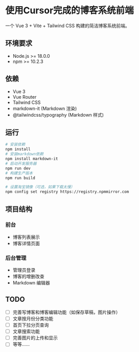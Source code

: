 # 使用Cursor完成的博客系统前端

一个 Vue 3 + Vite + Tailwind CSS 构建的简洁博客系统前端。

## 环境要求

- Node.js >= 18.0.0
- npm >= 10.2.3

## 依赖

- Vue 3
- Vue Router
- Tailwind CSS
- markdown-it (Markdown 渲染)
- @tailwindcss/typography (Markdown 样式)

## 运行

```bash
# 安装依赖
npm install
# 安装markdown依赖
npm install markdown-it
# 启动开发服务器
npm run dev
# 构建生产版本
npm run build

# 设置淘宝镜像（可选，如果下载太慢）
npm config set registry https://registry.npmmirror.com
```

## 项目结构

### 前台
- 博客列表展示
- 博客详情页面

### 后台管理
- 管理员登录
- 博客的增删改查
- Markdown 编辑器

## TODO

- [ ] 完善写博客和博客编辑功能（如保存草稿，图片操作）
- [ ] 文章按月份分类功能
- [ ] 首页下拉分页查询
- [ ] 文章搜索功能
- [ ] 完善图片的上传和显示
- [ ] 等等......
